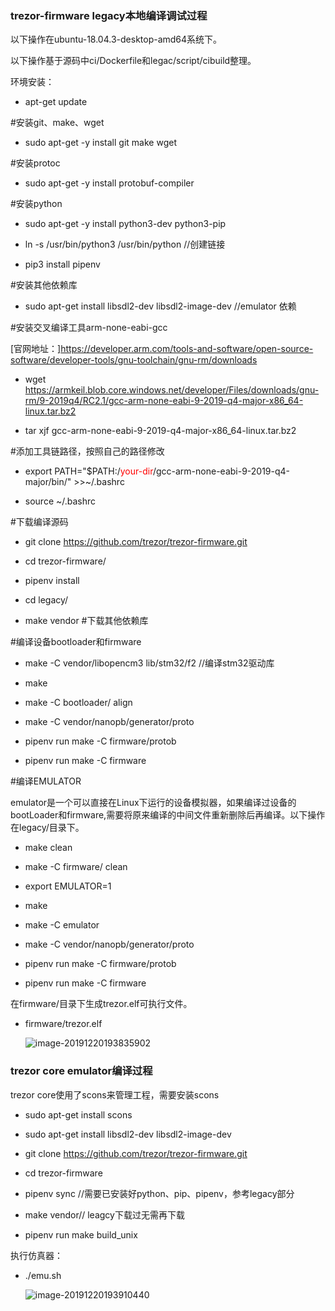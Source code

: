 ### trezor-firmware legacy本地编译调试过程

以下操作在ubuntu-18.04.3-desktop-amd64系统下。

以下操作基于源码中ci/Dockerfile和legac/script/cibuild整理。

环境安装：

-   apt-get update

\#安装git、make、wget

-   sudo apt-get -y install git make wget

\#安装protoc

-   sudo apt-get -y install protobuf-compiler

\#安装python

-   sudo apt-get -y install python3-dev python3-pip

-   ln -s /usr/bin/python3 /usr/bin/python  //创建链接

-   pip3 install pipenv

\#安装其他依赖库

-   sudo apt-get install libsdl2-dev libsdl2-image-dev //emulator 依赖

\#安装交叉编译工具arm-none-eabi-gcc

[官网地址：]<https://developer.arm.com/tools-and-software/open-source-software/developer-tools/gnu-toolchain/gnu-rm/downloads>

-   wget <https://armkeil.blob.core.windows.net/developer/Files/downloads/gnu-rm/9-2019q4/RC2.1/gcc-arm-none-eabi-9-2019-q4-major-x86_64-linux.tar.bz2>

-   tar xjf gcc-arm-none-eabi-9-2019-q4-major-x86\_64-linux.tar.bz2

\#添加工具链路径，按照自己的路径修改

-   export PATH=\"\$PATH:/<font color=#FF0000 >your-dir</font>/gcc-arm-none-eabi-9-2019-q4-major/bin/\" \>\>\~/.bashrc

-   source \~/.bashrc

\#下载编译源码

-   git clone <https://github.com/trezor/trezor-firmware.git>

-   cd trezor-firmware/

-   pipenv install

-   cd legacy/

-   make vendor \#下载其他依赖库

\#编译设备bootloader和firmware

-   make -C vendor/libopencm3 lib/stm32/f2 //编译stm32驱动库

-   make

-   make -C bootloader/ align

-   make -C vendor/nanopb/generator/proto

-   pipenv run make -C firmware/protob

-   pipenv run make -C firmware

\#编译EMULATOR

emulator是一个可以直接在Linux下运行的设备模拟器，如果编译过设备的bootLoader和firmware,需要将原来编译的中间文件重新删除后再编译。以下操作在legacy/目录下。

-   make clean

-   make -C firmware/ clean

-   export EMULATOR=1

-   make

-   make -C emulator

-   make -C vendor/nanopb/generator/proto

-   pipenv run make -C firmware/protob

-   pipenv run make -C firmware

在firmware/目录下生成trezor.elf可执行文件。

- firmware/trezor.elf

  ![image-20191220193835902](C:\Users\lihua\AppData\Roaming\Typora\typora-user-images\image-20191220193835902.png)

### trezor core emulator编译过程

trezor core使用了scons来管理工程，需要安装scons

-   sudo apt-get install scons

-   sudo apt-get install libsdl2-dev libsdl2-image-dev

-   git clone <https://github.com/trezor/trezor-firmware.git>

-   cd trezor-firmware

-   pipenv sync //需要已安装好python、pip、pipenv，参考legacy部分

-   make vendor// leagcy下载过无需再下载

-   pipenv run make build\_unix

执行仿真器：

- ./emu.sh

  ![image-20191220193910440](C:\Users\lihua\AppData\Roaming\Typora\typora-user-images\image-20191220193910440.png)
